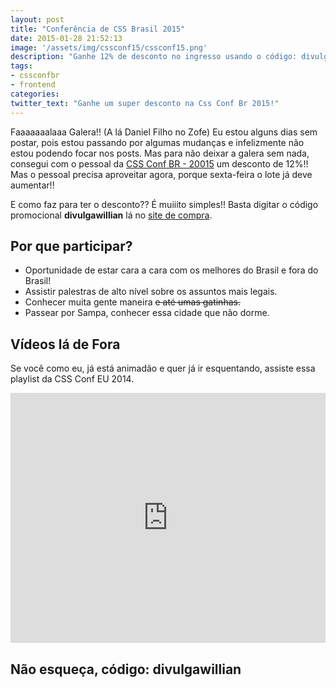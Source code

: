 ```yaml
---
layout: post
title: "Conferência de CSS Brasil 2015"
date: 2015-01-28 21:52:13
image: '/assets/img/cssconf15/cssconf15.png'
description: "Ganhe 12% de desconto no ingresso usando o código: divulgawillian"
tags:
- cssconfbr
- frontend
categories:
twitter_text: "Ganhe um super desconto na Css Conf Br 2015!"
---
```


Faaaaaaalaaa Galera!! (A lá Daniel Filho no Zofe) Eu estou alguns dias sem postar, pois estou passando por algumas mudanças e infelizmente não estou podendo focar nos posts. Mas para não deixar a galera sem nada, consegui com o pessoal da [CSS Conf BR - 20015](http://www.conferenciacssbrasil.com.br/) um desconto de 12%!! Mas o pessoal precisa aproveitar agora, porque sexta-feira o lote já deve aumentar!!

E como faz para ter o desconto?? É muiiito simples!! Basta digitar o código promocional **divulgawillian** lá no [site de compra](http://www.eventick.com.br/conferenciacssbrasil).

## Por que participar?

* Oportunidade de estar cara a cara com os melhores do Brasil e fora do Brasil!
* Assistir palestras de alto nível sobre os assuntos mais legais.
* Conhecer muita gente maneira <s>e até umas gatinhas. </s>
* Passear por Sampa, conhecer essa cidade que não dorme.

## Vídeos lá de Fora

Se você como eu, já está animadão e quer já ir esquentando, assiste essa playlist da CSS Conf EU 2014.

<iframe style="width: 100% !important; height: 400px" src="https://www.youtube.com/embed/bdQ-Okw9gPY?list=PL8rji95IPUUCSh--SjiyhiH1TXHx4avCM" frameborder="0" allowfullscreen></iframe>

## Não esqueça, código: divulgawillian